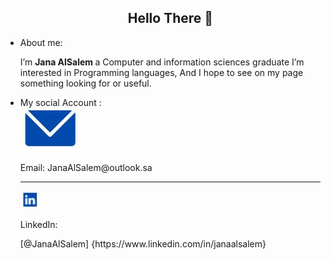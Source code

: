 
<ul>
<h2 align="center"> Hello There 👋</h2>
<li>About me: </li>
<p>I’m <b>Jana AlSalem </b> a Computer and information sciences graduate
I’m interested in </b>Programming languages</b>, And I hope to see on my page something looking for or useful.  </p>


<li> My social Account : </li>
 
 <img src="E_img.JPG" alt="campfire" />
 <p> Email: JanaAlSalem@outlook.sa </p> <hr>
 <img src="L_img.JPG" alt="campfire" />
<p> LinkedIn: </p> [@JanaAlSalem] {https://www.linkedin.com/in/janaalsalem}
</ul>

<!---
![campfire](E_img.JPG)

JanaYAlSalem/JanaYAlSalem is a ✨ special ✨ repository because its `README.md` (this file) appears on your GitHub profile.
You can click the Preview link to take a look at your changes.
--->
